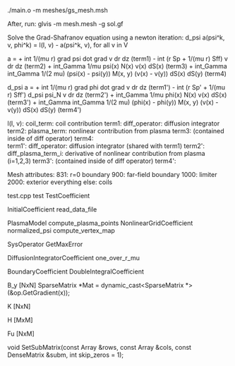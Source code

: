 





./main.o -m meshes/gs_mesh.msh

After, run:
glvis -m mesh.mesh -g sol.gf

Solve the Grad-Shafranov equation using a newton iteration:
d_psi a(psi^k, v, phi^k) = l(I, v) - a(psi^k, v), for all v in V

a = + int 1/(mu r) grad psi dot grad v dr dz  (term1)
    - int (r Sp + 1/(mu r) Sff) v dr dz       (term2)
    + int_Gamma 1/mu psi(x) N(x) v(x) dS(x)   (term3)
    + int_Gamma int_Gamma 1/(2 mu) (psi(x) - psi(y)) M(x, y) (v(x) - v(y)) dS(x) dS(y)  (term4)
   
d_psi a = + int 1/(mu r) grad phi dot grad v dr dz           (term1')
          - int (r Sp' + 1/(mu r) Sff') d_psi psi_N v dr dz  (term2')
          + int_Gamma 1/mu phi(x) N(x) v(x) dS(x)            (term3')
          + int_Gamma int_Gamma 1/(2 mu) (phi(x) - phi(y)) M(x, y) (v(x) - v(y)) dS(x) dS(y)  (term4')
             
l(I, v): coil_term:     coil contribution
term1:   diff_operator: diffusion integrator
term2:   plasma_term:   nonlinear contribution from plasma
term3:   (contained inside of diff operator)
term4:   
term1':  diff_operator:      diffusion integrator (shared with term1)
term2':  diff_plasma_term_i: derivative of nonlinear contribution from plasma (i=1,2,3)
term3':  (contained inside of diff operator)
term4':

Mesh attributes:
831:  r=0 boundary
900:  far-field boundary
1000: limiter
2000: exterior
everything else: coils


test.cpp
test
TestCoefficient

InitialCoefficient
read_data_file

PlasmaModel
compute_plasma_points
NonlinearGridCoefficient
normalized_psi
compute_vertex_map

SysOperator
GetMaxError

DiffusionIntegratorCoefficient
one_over_r_mu


BoundaryCoefficient
DoubleIntegralCoefficient






B_y [NxN]
SparseMatrix *Mat = dynamic_cast<SparseMatrix *>(&op.GetGradient(x));

K [NxN]

H [MxM]

Fu [NxM]



void SetSubMatrix(const Array<int> &rows, const Array<int> &cols, const DenseMatrix &subm, int skip_zeros = 1);